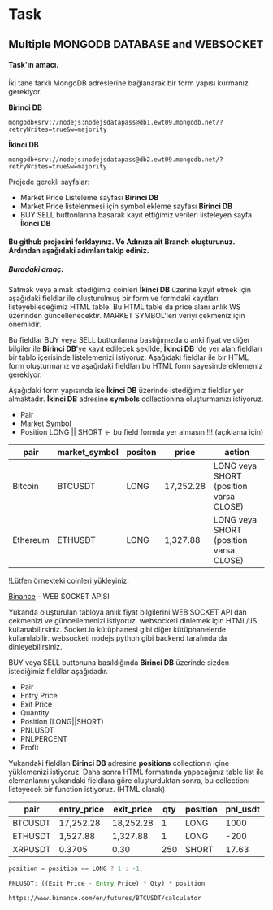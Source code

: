 # Task

## Multiple MONGODB DATABASE and WEBSOCKET

#### Task'ın amacı.

İki tane farklı MongoDB adreslerine bağlanarak bir form yapısı kurmanız gerekiyor.

**Birinci DB**

```ssh 
mongodb+srv://nodejs:nodejsdatapass@db1.ewt09.mongodb.net/?retryWrites=true&w=majority
```

**İkinci DB**

```ssh 
mongodb+srv://nodejs:nodejsdatapass@db2.ewt09.mongodb.net/?retryWrites=true&w=majority
```

Projede gerekli sayfalar:
- Market Price Listeleme sayfası **Birinci DB**
- Market Price listelenmesi için symbol ekleme sayfası **Birinci DB**
- BUY SELL buttonlarına basarak kayıt ettiğimiz verileri listeleyen sayfa **İkinci DB**

#### Bu github projesini forklayınız. Ve Adınıza ait Branch oluşturunuz. Ardından aşağıdaki adımları takip ediniz.

##### Buradaki amaç:

Satmak veya almak istediğimiz coinleri **İkinci DB** üzerine kayıt etmek için aşağıdaki fieldlar ile oluşturulmuş bir form ve formdaki kayıtları listeyebileceğimiz HTML table. Bu HTML table da price alanı anlık WS üzerinden güncellenecektir. MARKET SYMBOL'leri veriyi çekmeniz için önemlidir.

Bu fieldlar BUY veya SELL buttonlarına bastığımızda o anki fiyat ve diğer bilgiler ile **Birinci DB**'ye kayıt edilecek şekilde, **İkinci DB** 'de yer alan fieldları bir tablo içerisinde listelemenizi istiyoruz. Aşağıdaki fieldlar ile bir HTML form oluşturmanız ve aşağıdaki fieldları bu HTML form sayesinde eklemeniz gerekiyor.

Aşağıdaki form yapısında ise  **İkinci DB** üzerinde istediğimiz fieldlar yer almaktadır. **İkinci DB** adresine **symbols** collectionına oluşturmanızı istiyoruz.

- Pair
- Market Symbol
- Position LONG || SHORT <- bu field formda yer almasın !!! (açıklama için)

| pair | market_symbol | positon | price | action |
| ------ | ------ | ------ | ------ | ------ |
| Bitcoin | BTCUSDT  | LONG | 17,252.28 | LONG veya SHORT (position varsa CLOSE) |
| Ethereum | ETHUSDT  | LONG| 1,327.88 | LONG veya SHORT (position varsa CLOSE) |


!Lütfen örnekteki coinleri yükleyiniz.

 [Binance](https://github.com/binance/binance-spot-api-docs/blob/master/web-socket-streams.md) - WEB SOCKET APISI
 
Yukarıda oluşturulan tabloya anlık fiyat bilgilerini WEB SOCKET API dan çekmenizi ve güncellemenizi istiyoruz.
websocketi dinlemek için HTML/JS kullanabilirsiniz. Socket.io kütüphanesi gibi diğer kütüphanelerde kullanılabilir.
websocketi nodejs,python gibi backend tarafında da dinleyebilirsiniz.

BUY veya SELL buttonuna basıldığında  **Birinci DB** üzerinde sizden istediğimiz fieldlar aşağıdadır.

- Pair
- Entry Price
- Exit Price
- Quantity
- Position (LONG||SHORT)
- PNLUSDT
- PNLPERCENT
- Profit

Yukarıdaki fieldları **Birinci DB**  adresine **positions** collectionın içine yüklemenizi istiyoruz.
Daha sonra HTML formatında yapacağınız table list ile elemanlarını yukarıdaki fieldlara göre oluşturduktan sonra, bu collectionı listeyecek bir function istiyoruz. (HTML olarak)


| pair |entry_price | exit_price | qty | position |pnl_usdt | pnl_percent | profit
| ------ | ------ | ------ | ------ | ------ | ------ | ------ | ------ |
| BTCUSDT | 17,252.28  | 18,252.28 | 1 | LONG| 1000 | 5.80% | true
| ETHUSDT | 1,527.88  | 1,327.88 | 1 | LONG | -200 | -13.09% | false
| XRPUSDT | 0.3705  | 0.30 | 250 | SHORT | 17.63 | 19.03% | true


```js
position = position == LONG ? 1 : -1;
```

```js
PNLUSDT: ((Exit Price - Entry Price) * Qty) * position 
```
```txt
https://www.binance.com/en/futures/BTCUSDT/calculator
```
